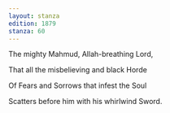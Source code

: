 ```yaml
---
layout: stanza
edition: 1879
stanza: 60
---
```


The mighty Mahmud, Allah-breathing Lord,

That all the misbelieving and black Horde

Of Fears and Sorrows that infest the Soul

Scatters before him with his whirlwind Sword.